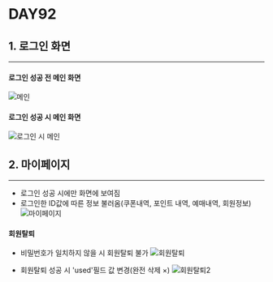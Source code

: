 # DAY92

## 1. 로그인 화면 
___

#### 로그인 성공 전 메인 화면
 ![메인](https://user-images.githubusercontent.com/103159709/184587001-baaed115-59d8-4e4e-8124-9526465136d4.png)

#### 로그인 성공 시 메인 화면 
 ![로그인 시 메인](https://user-images.githubusercontent.com/103159709/184587306-a4b96cc2-fa53-469d-b7b4-a25f4fd4b4df.png)

## 2. 마이페이지
___

* 로그인 성공 시에만 화면에 보여짐
* 로그인한 ID값에 따른 정보 불러옴(쿠폰내역, 포인트 내역, 예매내역, 회원정보)
![마이페이지](https://user-images.githubusercontent.com/103159709/184587770-8cf97d89-0dd1-4ff6-89f6-ad2fc66b738b.png)


#### 회원탈퇴
* 비밀번호가 일치하지 않을 시 회원탈퇴 불가
![회원탈퇴](https://user-images.githubusercontent.com/103159709/184588051-364001e8-ad64-4b91-9625-012369aa7c5d.png)

* 회원탈퇴 성공 시 'used'필드 값 변경(완전 삭제 ×) 
![회원탈퇴2](https://user-images.githubusercontent.com/103159709/184588283-c7794aaf-8c7e-4fde-a7ba-b9c5cd2fda95.png)

